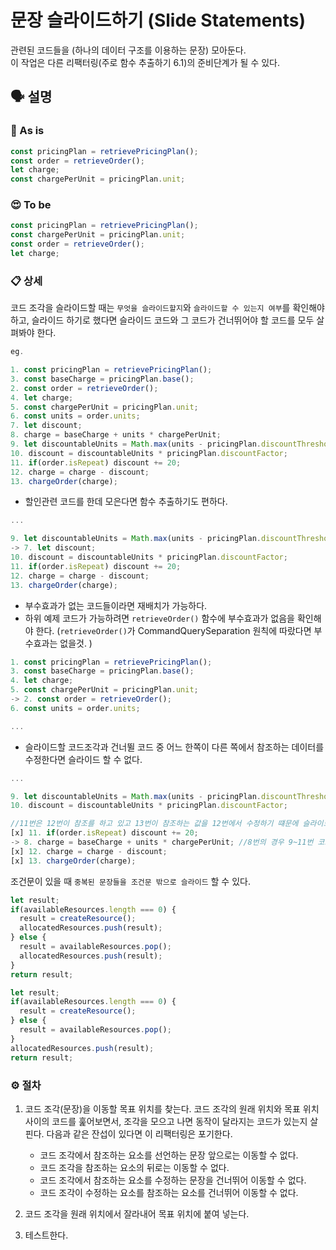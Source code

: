 # 문장 슬라이드하기 (Slide Statements)

관련된 코드들을 (하나의 데이터 구조를 이용하는 문장) 모아둔다.\
이 작업은 다른 리팩터링(주로 함수 추출하기 6.1)의 준비단계가 될 수 있다.

## 🗣 설명

### 🧐 As is

```js
const pricingPlan = retrievePricingPlan();
const order = retrieveOrder();
let charge;
const chargePerUnit = pricingPlan.unit;
```

### 😍 To be

```js
const pricingPlan = retrievePricingPlan();
const chargePerUnit = pricingPlan.unit;
const order = retrieveOrder();
let charge;
```

### 📋 상세

코드 조각을 슬라이드할 때는 `무엇을 슬라이드할지`와 `슬라이드할 수 있는지 여부`를 확인해야 하고, 슬라이드 하기로 했다면 슬라이드 코드와 그 코드가 건너뛰어야 할 코드를 모두 살펴봐야 한다.

```js
eg.

1. const pricingPlan = retrievePricingPlan();
3. const baseCharge = pricingPlan.base();
2. const order = retrieveOrder();
4. let charge;
5. const chargePerUnit = pricingPlan.unit;
6. const units = order.units;
7. let discount;
8. charge = baseCharge + units * chargePerUnit;
9. let discountableUnits = Math.max(units - pricingPlan.discountThreshold, 0);
10. discount = discountableUnits * pricingPlan.discountFactor;
11. if(order.isRepeat) discount += 20;
12. charge = charge - discount;
13. chargeOrder(charge);
```

- 할인관련 코드를 한데 모은다면 함수 추출하기도 편하다.
```js
...

9. let discountableUnits = Math.max(units - pricingPlan.discountThreshold, 0);
-> 7. let discount;
10. discount = discountableUnits * pricingPlan.discountFactor;
11. if(order.isRepeat) discount += 20;
12. charge = charge - discount;
13. chargeOrder(charge);
```

* 부수효과가 없는 코드들이라면 재배치가 가능하다.
* 하위 예제 코드가 가능하려면 `retrieveOrder()` 함수에 부수효과가 없음을 확인해야 한다. (`retrieveOrder()`가 CommandQuerySeparation 원칙에 따랐다면 부수효과는 없을것. )

```js
1. const pricingPlan = retrievePricingPlan();
3. const baseCharge = pricingPlan.base();
4. let charge;
5. const chargePerUnit = pricingPlan.unit;
-> 2. const order = retrieveOrder();
6. const units = order.units;

...
```

* 슬라이드할 코드조각과 건너뛸 코드 중 어느 한쪽이 다른 쪽에서 참조하는 데이터를 수정한다면 슬라이드 할 수 없다.

```js
...

9. let discountableUnits = Math.max(units - pricingPlan.discountThreshold, 0);
10. discount = discountableUnits * pricingPlan.discountFactor;

//11번은 12번이 참조를 하고 있고 13번이 참조하는 값을 12번에서 수정하기 떄문에 슬라이드가 불가능.
[x] 11. if(order.isRepeat) discount += 20;
-> 8. charge = baseCharge + units * chargePerUnit; //8번의 경우 9~11번 코드들을 건너뛸 수 있다.
[x] 12. charge = charge - discount;
[x] 13. chargeOrder(charge);
```

조건문이 있을 때 `중복된 문장들을 조건문 밖으로 슬라이드` 할 수 있다.

```js
let result;
if(availableResources.length === 0) {
  result = createResource();
  allocatedResources.push(result);
} else {
  result = availableResources.pop();
  allocatedResources.push(result);
}
return result;
```

```js
let result;
if(availableResources.length === 0) {
  result = createResource();
} else {
  result = availableResources.pop();
}
allocatedResources.push(result);
return result;
```




### ⚙️ 절차

1. 코드 조각(문장)을 이동할 목표 위치를 찾는다. 코드 조각의 원래 위치와 목표 위치 사이의 코드를 훑어보면서, 조각을 모으고 나면 동작이 달라지는 코드가 있는지 살핀다. 다음과 같은 잔섭이 있다면 이 리팩터링은 포기한다.
	* 코드 조각에서 참조하는 요소를 선언하는 문장 앞으로는 이동할 수 없다.
	* 코드 조각을 참조하는 요소의 뒤로는 이동할 수 없다.
	* 코드 조각에서 참조하는 요소를 수정하는 문장을 건너뛰어 이동할 수 없다.
	* 코드 조각이 수정하는 요소를 참조하는 요소를 건너뛰어 이동할 수 없다.

2. 코드 조각을 원래 위치에서 잘라내어 목표 위치에 붙여 넣는다.
3. 테스트한다.

